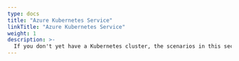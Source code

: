 ```yaml
---
type: docs
title: "Azure Kubernetes Service"
linkTitle: "Azure Kubernetes Service"
weight: 1
description: >-
  If you don't yet have a Kubernetes cluster, the scenarios in this section will guide on creating an AKS cluster with Azure Arc-enabled app services integration in an automated fashion using ARM templates.
---
```

